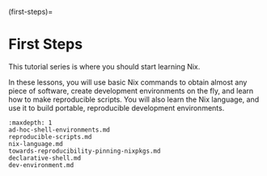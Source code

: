 (first-steps)=

# First Steps

This tutorial series is where you should start learning Nix.

In these lessons, you will use basic Nix commands to obtain almost any piece of software, create development environments on the fly, and learn how to make reproducible scripts.
You will also learn the Nix language, and use it to build portable, reproducible development environments.

```{toctree}
:maxdepth: 1
ad-hoc-shell-environments.md
reproducible-scripts.md
nix-language.md
towards-reproducibility-pinning-nixpkgs.md
declarative-shell.md
dev-environment.md
```
